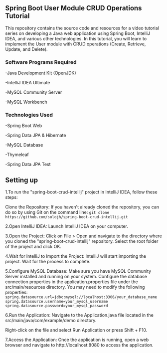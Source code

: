 ## Spring Boot User Module CRUD Operations Tutorial
This repository contains the source code and resources for a video tutorial series on developing a Java web application using Spring Boot, IntelliJ IDEA, and various other technologies. 
In this tutorial, you will learn to implement the User module with CRUD operations (Create, Retrieve, Update, and Delete).

### Software Programs Required
-Java Development Kit (OpenJDK)

-IntelliJ IDEA Ultimate

-MySQL Community Server

-MySQL Workbench

### Technologies Used
-Spring Boot Web

-Spring Data JPA & Hibernate

-MySQL Database

-Thymeleaf

-Spring Data JPA Test

## Setting up

1.To run the "spring-boot-crud-intellij" project in IntelliJ IDEA, follow these steps:

Clone the Repository: If you haven't already cloned the repository, you can do so by using Git on the command line:
``git clone https://github.com/solojh/spring-boot-crud-intellij.git``

2.Open IntelliJ IDEA: Launch IntelliJ IDEA on your computer.

3.Open the Project: Click on File > Open and navigate to the directory where you cloned the "spring-boot-crud-intellij" repository. Select the root folder of the project and click OK.

4.Wait for IntelliJ to Import the Project: IntelliJ will start importing the project. Wait for the process to complete.

5.Configure MySQL Database: Make sure you have MySQL Community Server installed and running on your system. Configure the database connection properties in the application.properties file under the src/main/resources directory. You may need to modify the following properties:
``spring.datasource.url=jdbc:mysql://localhost:3306/your_database_name``
``spring.datasource.username=your_mysql_username``
``spring.datasource.password=your_mysql_password``


6.Run the Application: Navigate to the Application.java file located in the src/main/java/com/example/demo directory. 

Right-click on the file and select Run Application or press Shift + F10.

7.Access the Application: Once the application is running, open a web browser and navigate to http://localhost:8080 to access the application.

